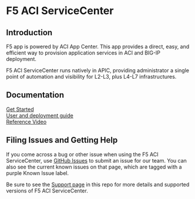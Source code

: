# F5 ACI ServiceCenter

## Introduction
F5 app is powered by ACI App Center. This app provides a direct, easy, and efficient way to provision application services in ACI and BIG-IP deployment.

F5 ACI ServiceCenter runs natively in APIC, providing administrator a single point of automation and visibility for L2-L3, plus L4-L7 infrastructures.

## Documentation
[Get Started](https://aci...)  
[User and deployment guide](https://)  
[Reference Video](https://) 

## Filing Issues and Getting Help
If you come across a bug or other issue when using the F5 ACI ServiceCenter, use [GitHub Issues](https://github.com/.....) to submit an issue for our team.  You can also see the current known issues on that page, which are tagged with a purple Known Issue label.  

Be sure to see the [Support page](SUPPORT.md) in this repo for more details and supported versions of F5 ACI ServiceCenter.  
